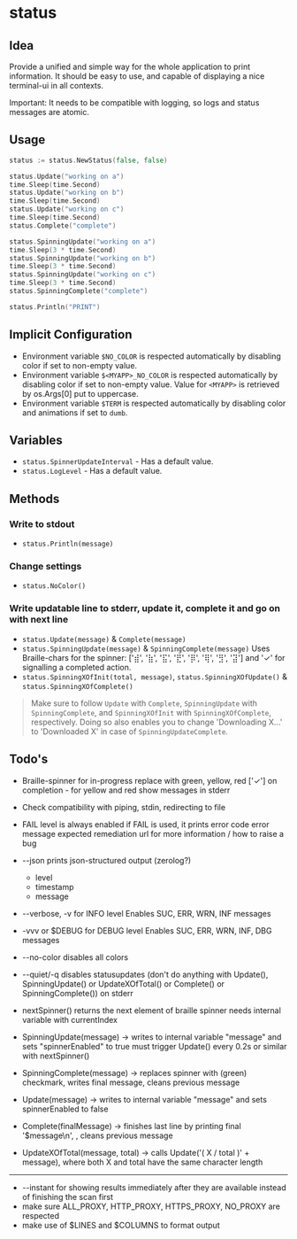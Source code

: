 # status

## Idea

Provide a unified and simple way for the whole application to print information.
It should be easy to use, and capable of displaying a nice terminal-ui in all contexts.

Important: It needs to be compatible with logging, so logs and status messages are atomic.

## Usage

```go
status := status.NewStatus(false, false)

status.Update("working on a")
time.Sleep(time.Second)
status.Update("working on b")
time.Sleep(time.Second)
status.Update("working on c")
time.Sleep(time.Second)
status.Complete("complete")

status.SpinningUpdate("working on a")
time.Sleep(3 * time.Second)
status.SpinningUpdate("working on b")
time.Sleep(3 * time.Second)
status.SpinningUpdate("working on c")
time.Sleep(3 * time.Second)
status.SpinningComplete("complete")

status.Println("PRINT")
```

## Implicit Configuration
- Environment variable `$NO_COLOR` is respected automatically by disabling color if set to non-empty value.
- Environment variable `$<MYAPP>_NO_COLOR` is respected automatically by disabling color if set to non-empty value. Value for `<MYAPP>` is retrieved by os.Args[0] put to uppercase.
- Environment variable `$TERM` is respected automatically by disabling color and animations if set to `dumb`.


## Variables

- `status.SpinnerUpdateInterval` - Has a default value.
- `status.LogLevel` - Has a default value.

## Methods

### Write to stdout
- `status.Println(message)`

### Change settings
- `status.NoColor()`

### Write updatable line to stderr, update it, complete it and go on with next line
- `status.Update(message)` & `Complete(message)`
- `status.SpinningUpdate(message)` & `SpinningComplete(message)`
  Uses Braille-chars for the spinner: ['⣾', '⣷', '⣯', '⣟', '⡿', '⢿', '⣻', '⣽'] and '✓' for signalling a completed action.
- `status.SpinningXOfInit(total, message)`, `status.SpinningXOfUpdate()` & `status.SpinningXOfComplete()`

> Make sure to follow `Update` with `Complete`, `SpinningUpdate` with `SpinningComplete`, and `SpinningXOfInit` with `SpinningXOfComplete`, respectively.
> Doing so also enables you to change 'Downloading X...' to 'Downloaded X' in case of `SpinningUpdateComplete`.


## Todo's

- Braille-spinner for in-progress
  replace with green, yellow, red ['✓'] on completion - for yellow and red show messages in stderr
- Check compatibility with piping, stdin, redirecting to file

- FAIL level is always enabled
  if FAIL is used, it prints
    error code
    error message
    expected remediation
    url for more information / how to raise a bug


- --json prints json-structured output (zerolog?)
  - level
  - timestamp
  - message
- --verbose, -v for INFO level
  Enables SUC, ERR, WRN, INF messages
- -vvv or $DEBUG for DEBUG level
  Enables SUC, ERR, WRN, INF, DBG messages
- --no-color disables all colors
- --quiet/-q disables statusupdates (don't do anything with Update(), SpinningUpdate() or UpdateXOfTotal() or Complete() or SpinningComplete()) on stderr
- nextSpinner() returns the next element of braille spinner
  needs internal variable with currentIndex
- SpinningUpdate(message) -> writes to internal variable "message" and sets "spinnerEnabled" to true
  must trigger Update() every 0.2s or similar with nextSpinner()
- SpinningComplete(message) -> replaces spinner with (green) checkmark, writes final message, cleans previous message
- Update(message) -> writes to internal variable "message" and sets spinnerEnabled to false
- Complete(finalMessage) -> finishes last line by printing final '$message\n', , cleans previous message
- UpdateXOfTotal(message, total) -> calls Update('( X / total )' + message), where both X and total have the same character length

---

- --instant for showing results immediately after they are available instead of finishing the scan first
- make sure ALL_PROXY, HTTP_PROXY, HTTPS_PROXY, NO_PROXY are respected
- make use of $LINES and $COLUMNS to format output